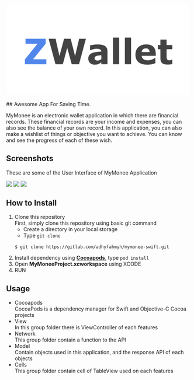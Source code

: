 <p align="center">
	<img src="/Assets/ZWalletLogo.png" width="500"/>
</p>
## Awesome App For Saving Time.

MyMonee is an electronic wallet application in which there are financial records. These financial records are your income and expenses, you can also see the balance of your own record. In this application, you can also make a wishlist of things or objective you want to achieve. You can know and see the progress of each of these wish.

## Screenshots

These are some of the User Interface of MyMonee Application

[<img src="/Assets/Screen%20Shot%202021-06-01%20at%2006.23.03.png" width="250"/>](home)
[<img src="/Assets/Screen%20Shot%202021-06-01%20at%2007.09.05.png" width="250"/>](dream)
[<img src="/Assets/Screen%20Shot%202021-06-01%20at%2007.09.10.png" width="250"/>](profile)

## How to Install
1. Clone this repository <br />
First, simply clone this repository using basic git command
	- Create a directory in your local storage
	- Type `git clone`
	```
	$ git clone https://gitlab.com/adhyfahmyh/mymonee-swift.git
	```
2. Install dependency using [**Cocoapods**](https://cocoapods.org/), type `pod install`
3. Open **MyMoneeProject.xcworkspace** using XCODE
4. RUN

## Usage

- Cocoapods <br>
CocoaPods is a dependency manager for Swift and Objective-C Cocoa projects<br>
- View <br>
In this group folder there is ViewController of each features<br>
- Network <br>
This group folder contain a function to the API<br>
- Model <br>
Contain objects used in this application, and the response API of each objects
- Cells <br>
This group folder contain cell of TableView used on each features<br>
